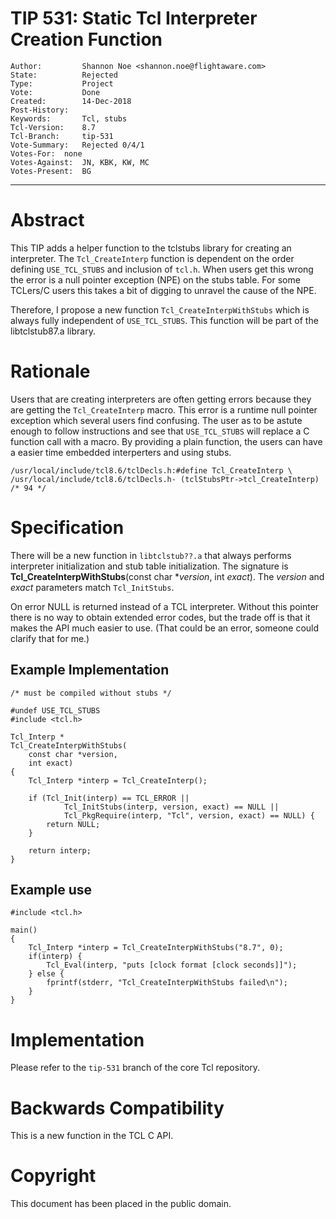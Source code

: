 # TIP 531: Static Tcl Interpreter Creation Function
	Author:         Shannon Noe <shannon.noe@flightaware.com>
	State:          Rejected
	Type:           Project
	Vote:           Done
	Created:        14-Dec-2018
	Post-History:  
	Keywords:       Tcl, stubs
	Tcl-Version:    8.7
	Tcl-Branch:     tip-531
	Vote-Summary:	Rejected 0/4/1
	Votes-For:	none
	Votes-Against:	JN, KBK, KW, MC
	Votes-Present:	BG
----

# Abstract

This TIP adds a helper function to the tclstubs library for creating an interpreter.
The `Tcl_CreateInterp` function is dependent on the order defining `USE_TCL_STUBS` and inclusion of `tcl.h`.
When users get this wrong the error is a null pointer exception (NPE) on the stubs table.
For some TCLers/C users this takes a bit of digging to unravel the cause of the NPE.

Therefore, I propose a new function `Tcl_CreateInterpWithStubs` which is always fully independent of `USE_TCL_STUBS`. 
This function will be part of the libtclstub87.a library.

# Rationale

Users that are creating interpreters are often getting errors because they are getting the `Tcl_CreateInterp` macro.
This error is a runtime null pointer exception which several users find confusing.
The user as to be astute enough to follow instructions and see that `USE_TCL_STUBS` will replace a C function call with a macro.
By providing a plain function, the users can have a easier time embedded interperters and using stubs.

    /usr/local/include/tcl8.6/tclDecls.h:#define Tcl_CreateInterp \
    /usr/local/include/tcl8.6/tclDecls.h- (tclStubsPtr->tcl_CreateInterp) /* 94 */

# Specification

There will be a new function in `libtclstub??.a` that always performs interpreter initialization and stub table initialization.
The signature is **Tcl\_CreateInterpWithStubs**(const char \*_version_, int _exact_).
The _version_ and _exact_ parameters match `Tcl_InitStubs`.

On error NULL is returned instead of a TCL interpreter.
Without this pointer there is no way to obtain extended error codes, but the trade off is that it makes the API much easier to use.
(That could be an error, someone could clarify that for me.)

## Example Implementation

    /* must be compiled without stubs */

    #undef USE_TCL_STUBS
    #include <tcl.h>

    Tcl_Interp *
    Tcl_CreateInterpWithStubs(
        const char *version,
        int exact)
    {
        Tcl_Interp *interp = Tcl_CreateInterp();

        if (Tcl_Init(interp) == TCL_ERROR ||
                Tcl_InitStubs(interp, version, exact) == NULL ||
                Tcl_PkgRequire(interp, "Tcl", version, exact) == NULL) {
            return NULL;
        }

        return interp;
    }

## Example use

    #include <tcl.h>

    main()
    {
        Tcl_Interp *interp = Tcl_CreateInterpWithStubs("8.7", 0);
        if(interp) {
            Tcl_Eval(interp, "puts [clock format [clock seconds]]");
        } else {
            fprintf(stderr, "Tcl_CreateInterpWithStubs failed\n");
        }
    }


# Implementation

Please refer to the `tip-531` branch of the core Tcl repository.

# Backwards Compatibility

This is a new function in the TCL C API.

# Copyright

This document has been placed in the public domain.
